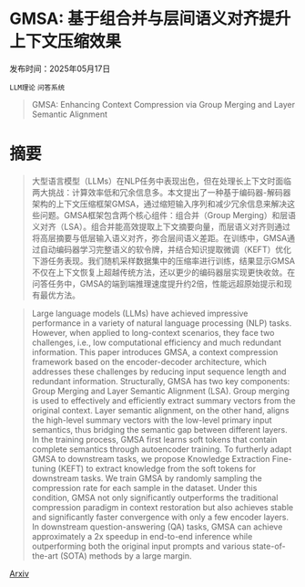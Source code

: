 # GMSA: 基于组合并与层间语义对齐提升上下文压缩效果

发布时间：2025年05月17日

`LLM理论` `问答系统`

> GMSA: Enhancing Context Compression via Group Merging and Layer Semantic Alignment

# 摘要

> 大型语言模型（LLMs）在NLP任务中表现出色，但在处理长上下文时面临两大挑战：计算效率低和冗余信息多。本文提出了一种基于编码器-解码器架构的上下文压缩框架GMSA，通过缩短输入序列和减少冗余信息来解决这些问题。GMSA框架包含两个核心组件：组合并（Group Merging）和层语义对齐（LSA）。组合并能高效提取上下文摘要向量，而层语义对齐则通过将高层摘要与低层输入语义对齐，弥合层间语义差距。在训练中，GMSA通过自动编码器学习完整语义的软令牌，并结合知识提取微调（KEFT）优化下游任务表现。我们随机采样数据集中的压缩率进行训练，结果显示GMSA不仅在上下文恢复上超越传统方法，还以更少的编码器层实现更快收敛。在问答任务中，GMSA的端到端推理速度提升约2倍，性能远超原始提示和现有最优方法。

> Large language models (LLMs) have achieved impressive performance in a variety of natural language processing (NLP) tasks. However, when applied to long-context scenarios, they face two challenges, i.e., low computational efficiency and much redundant information. This paper introduces GMSA, a context compression framework based on the encoder-decoder architecture, which addresses these challenges by reducing input sequence length and redundant information. Structurally, GMSA has two key components: Group Merging and Layer Semantic Alignment (LSA). Group merging is used to effectively and efficiently extract summary vectors from the original context. Layer semantic alignment, on the other hand, aligns the high-level summary vectors with the low-level primary input semantics, thus bridging the semantic gap between different layers. In the training process, GMSA first learns soft tokens that contain complete semantics through autoencoder training. To furtherly adapt GMSA to downstream tasks, we propose Knowledge Extraction Fine-tuning (KEFT) to extract knowledge from the soft tokens for downstream tasks. We train GMSA by randomly sampling the compression rate for each sample in the dataset. Under this condition, GMSA not only significantly outperforms the traditional compression paradigm in context restoration but also achieves stable and significantly faster convergence with only a few encoder layers. In downstream question-answering (QA) tasks, GMSA can achieve approximately a 2x speedup in end-to-end inference while outperforming both the original input prompts and various state-of-the-art (SOTA) methods by a large margin.

[Arxiv](https://arxiv.org/abs/2505.12215)